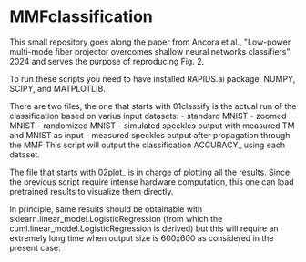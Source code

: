 # MMFclassification

This small repository goes along the paper from Ancora et al., "Low-power multi-mode fiber projector overcomes shallow neural networks classifiers" 2024 and serves the purpose of reproducing Fig. 2.

To run these scripts you need to have installed RAPIDS.ai package, NUMPY, SCIPY, and MATPLOTLIB.

There are two files, the one that starts with 01classify is the actual run of the classification based on varius input datasets:
    - standard MNIST
    - zoomed MNIST
    - randomized MNIST
    - simulated speckles output with measured TM and MNIST as input
    - measured speckles output after propagation through the MMF
This script will output the classification ACCURACY_ using each dataset.

The file that starts with 02plot_ is in charge of plotting all the results. Since the previous script require intense hardware computation, this one can load pretrained results to visualize them directly.

In principle, same results should be obtainable with sklearn.linear_model.LogisticRegression (from which the cuml.linear_model.LogisticRegression is derived) but this will require an extremely long time when output size is 600x600 as considered in the present case.
